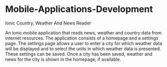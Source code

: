 # Mobile-Applications-Development
Ionic Country, Weather And News Reader

An ionic mobile application that reads news, weather and country data from internet resources. 
The application consists of a homepage and a settings page. The settings page allows a user to enter a city for which weather data will be displayed and to select the units in which weather data is presented. These settings can be saved. Once a city has been saved, weather and news for the city is shown in the homepage, if available.
